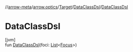 //[arrow-meta](../../../../index.md)/[arrow.optics](../../index.md)/[Target](../index.md)/[DataClassDsl](index.md)/[DataClassDsl](-data-class-dsl.md)

# DataClassDsl

[jvm]\
fun [DataClassDsl](-data-class-dsl.md)(foci: [List](https://kotlinlang.org/api/latest/jvm/stdlib/kotlin.collections/-list/index.html)&lt;[Focus](../../-focus/index.md)&gt;)
